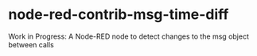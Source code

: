 # node-red-contrib-msg-time-diff
Work in Progress: A Node-RED node to detect changes to the msg object between calls
